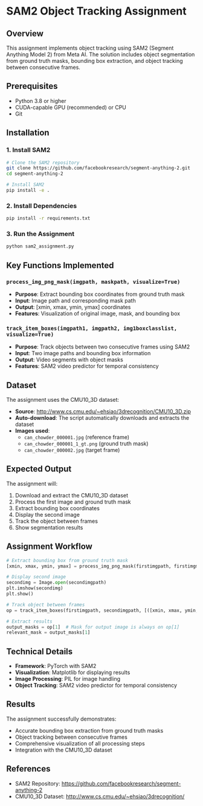# SAM2 Object Tracking Assignment  

## Overview
This assignment implements object tracking using SAM2 (Segment Anything Model 2) from Meta AI. The solution includes object segmentation from ground truth masks, bounding box extraction, and object tracking between consecutive frames.

## Prerequisites
- Python 3.8 or higher
- CUDA-capable GPU (recommended) or CPU
- Git

## Installation

### 1. Install SAM2
```bash
# Clone the SAM2 repository
git clone https://github.com/facebookresearch/segment-anything-2.git
cd segment-anything-2

# Install SAM2
pip install -e .
```

### 2. Install Dependencies
```bash
pip install -r requirements.txt
```

### 3. Run the Assignment
```bash
python sam2_assignment.py
```

## Key Functions Implemented

### `process_img_png_mask(imgpath, maskpath, visualize=True)`
- **Purpose**: Extract bounding box coordinates from ground truth mask
- **Input**: Image path and corresponding mask path
- **Output**: [xmin, xmax, ymin, ymax] coordinates
- **Features**: Visualization of original image, mask, and bounding box

### `track_item_boxes(imgpath1, imgpath2, img1boxclasslist, visualize=True)`
- **Purpose**: Track objects between two consecutive frames using SAM2
- **Input**: Two image paths and bounding box information
- **Output**: Video segments with object masks
- **Features**: SAM2 video predictor for temporal consistency

## Dataset
The assignment uses the CMU10_3D dataset:
- **Source**: http://www.cs.cmu.edu/~ehsiao/3drecognition/CMU10_3D.zip
- **Auto-download**: The script automatically downloads and extracts the dataset
- **Images used**: 
  - `can_chowder_000001.jpg` (reference frame)
  - `can_chowder_000001_1_gt.png` (ground truth mask)
  - `can_chowder_000002.jpg` (target frame)

## Expected Output
The assignment will:
1. Download and extract the CMU10_3D dataset
2. Process the first image and ground truth mask
3. Extract bounding box coordinates
4. Display the second image
5. Track the object between frames
6. Show segmentation results

## Assignment Workflow
```python
# Extract bounding box from ground truth mask
[xmin, xmax, ymin, ymax] = process_img_png_mask(firstimgpath, firstimgmaskpath, visualize=True)

# Display second image
secondimg = Image.open(secondimgpath)
plt.imshow(secondimg)
plt.show()

# Track object between frames
op = track_item_boxes(firstimgpath, secondimgpath, [([xmin, xmax, ymin, ymax], 1)], visualize=True)

# Extract results
output_masks = op[1]  # Mask for output image is always on op[1]
relevant_mask = output_masks[1]
```

## Technical Details
- **Framework**: PyTorch with SAM2
- **Visualization**: Matplotlib for displaying results
- **Image Processing**: PIL for image handling
- **Object Tracking**: SAM2 video predictor for temporal consistency

## Results
The assignment successfully demonstrates:
- Accurate bounding box extraction from ground truth masks
- Object tracking between consecutive frames
- Comprehensive visualization of all processing steps
- Integration with the CMU10_3D dataset

## References
- SAM2 Repository: https://github.com/facebookresearch/segment-anything-2
- CMU10_3D Dataset: http://www.cs.cmu.edu/~ehsiao/3drecognition/
